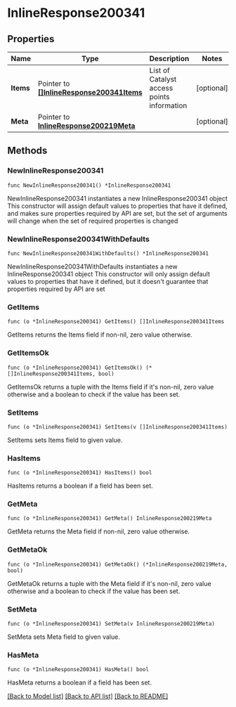 # InlineResponse200341

## Properties

Name | Type | Description | Notes
------------ | ------------- | ------------- | -------------
**Items** | Pointer to [**[]InlineResponse200341Items**](InlineResponse200341Items.md) | List of Catalyst access points information | [optional] 
**Meta** | Pointer to [**InlineResponse200219Meta**](InlineResponse200219Meta.md) |  | [optional] 

## Methods

### NewInlineResponse200341

`func NewInlineResponse200341() *InlineResponse200341`

NewInlineResponse200341 instantiates a new InlineResponse200341 object
This constructor will assign default values to properties that have it defined,
and makes sure properties required by API are set, but the set of arguments
will change when the set of required properties is changed

### NewInlineResponse200341WithDefaults

`func NewInlineResponse200341WithDefaults() *InlineResponse200341`

NewInlineResponse200341WithDefaults instantiates a new InlineResponse200341 object
This constructor will only assign default values to properties that have it defined,
but it doesn't guarantee that properties required by API are set

### GetItems

`func (o *InlineResponse200341) GetItems() []InlineResponse200341Items`

GetItems returns the Items field if non-nil, zero value otherwise.

### GetItemsOk

`func (o *InlineResponse200341) GetItemsOk() (*[]InlineResponse200341Items, bool)`

GetItemsOk returns a tuple with the Items field if it's non-nil, zero value otherwise
and a boolean to check if the value has been set.

### SetItems

`func (o *InlineResponse200341) SetItems(v []InlineResponse200341Items)`

SetItems sets Items field to given value.

### HasItems

`func (o *InlineResponse200341) HasItems() bool`

HasItems returns a boolean if a field has been set.

### GetMeta

`func (o *InlineResponse200341) GetMeta() InlineResponse200219Meta`

GetMeta returns the Meta field if non-nil, zero value otherwise.

### GetMetaOk

`func (o *InlineResponse200341) GetMetaOk() (*InlineResponse200219Meta, bool)`

GetMetaOk returns a tuple with the Meta field if it's non-nil, zero value otherwise
and a boolean to check if the value has been set.

### SetMeta

`func (o *InlineResponse200341) SetMeta(v InlineResponse200219Meta)`

SetMeta sets Meta field to given value.

### HasMeta

`func (o *InlineResponse200341) HasMeta() bool`

HasMeta returns a boolean if a field has been set.


[[Back to Model list]](../README.md#documentation-for-models) [[Back to API list]](../README.md#documentation-for-api-endpoints) [[Back to README]](../README.md)


